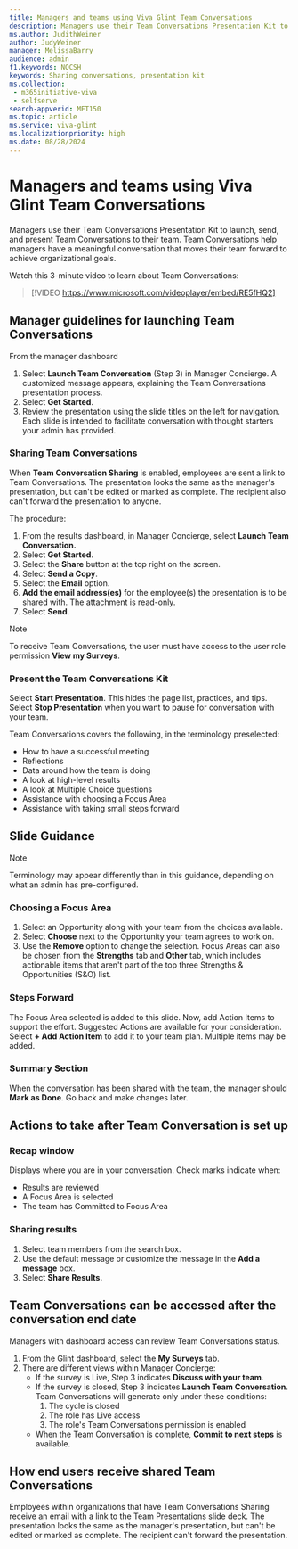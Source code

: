 ```yaml
---
title: Managers and teams using Viva Glint Team Conversations
description: Managers use their Team Conversations Presentation Kit to launch, send, and present Team Conversations to their team.
ms.author: JudithWeiner
author: JudyWeiner
manager: MelissaBarry
audience: admin
f1.keywords: NOCSH
keywords: Sharing conversations, presentation kit
ms.collection: 
 - m365initiative-viva
 - selfserve
search-appverid: MET150
ms.topic: article
ms.service: viva-glint
ms.localizationpriority: high
ms.date: 08/28/2024
---
```


# Managers and teams using Viva Glint Team Conversations

Managers use their Team Conversations Presentation Kit to launch, send, and present Team Conversations to their team. Team Conversations help managers have a meaningful conversation that moves their team forward to achieve organizational goals. 

Watch this 3-minute video to learn about Team Conversations:
> [!VIDEO https://www.microsoft.com/videoplayer/embed/RE5fHQ2]  

## Manager guidelines for launching Team Conversations

From the manager dashboard

1. Select **Launch Team Conversation** (Step 3) in Manager Concierge. A customized message appears, explaining the Team Conversations presentation process.
2. Select **Get Started**.
3. Review the presentation using the slide titles on the left for navigation. Each slide is intended to facilitate conversation with thought starters your admin has provided.

### Sharing Team Conversations

When **Team Conversation Sharing** is enabled, employees are sent a link to Team Conversations. The presentation looks the same as the manager's presentation, but can't be edited or marked as complete. The recipient also can't forward the presentation to anyone.

The procedure:

1. From the results dashboard, in Manager Concierge, select **Launch Team Conversation.**
2. Select **Get Started**.
3. Select the **Share** button at the top right on the screen.
4. Select **Send a Copy**.
5. Select the **Email** option.
6. **Add the email address(es)** for the employee(s) the presentation is to be shared with. The attachment is read-only.
7. Select **Send**.

>[!NOTE]
> To receive Team Conversations, the user must have access to the user role permission **View my Surveys**.

### Present the Team Conversations Kit

Select **Start Presentation**. This hides the page list, practices, and tips. Select **Stop Presentation** when you want to pause for conversation with your team.

Team Conversations covers the following, in the terminology preselected:

- How to have a successful meeting
- Reflections
- Data around how the team is doing
- A look at high-level results
- A look at Multiple Choice questions
- Assistance with choosing a Focus Area
- Assistance with taking small steps forward

## Slide Guidance

>[!NOTE]
> Terminology may appear differently than in this guidance, depending on what an admin has pre-configured.

### Choosing a Focus Area

1. Select an Opportunity along with your team from the choices available.
2. Select **Choose** next to the Opportunity your team agrees to work on.
3. Use the **Remove** option to change the selection. Focus Areas can also be chosen from the **Strengths** tab and **Other** tab, which includes actionable items that aren't part of the top three Strengths & Opportunities (S&O) list.

### Steps Forward

The Focus Area selected is added to this slide. Now, add Action Items to support the effort. Suggested Actions are available for your consideration. Select **+ Add Action Item** to add it to your team plan. Multiple items may be added.

### Summary Section

When the conversation has been shared with the team, the manager should **Mark as Done**. Go back and make changes later.

## Actions to take after Team Conversation is set up

### Recap window

Displays where you are in your conversation. Check marks indicate when:

- Results are reviewed
- A Focus Area is selected
- The team has Committed to Focus Area

### Sharing results

1. Select team members from the search box.
2. Use the default message or customize the message in the **Add a message** box.
3. Select **Share Results.**

## Team Conversations can be accessed after the conversation end date

Managers with dashboard access can review Team Conversations status.

1. From the Glint dashboard, select the **My Surveys** tab.
2. There are different views within Manager Concierge:
    - If the survey is Live, Step 3 indicates **Discuss with your team**.
    - If the survey is closed, Step 3 indicates **Launch Team Conversation**. Team Conversations will generate only under these conditions:
        1. The cycle is closed
        2. The role has Live access
        3. The role's Team Conversations permission is enabled
    - When the Team Conversation is complete, **Commit to next steps** is available.

## How end users receive shared Team Conversations

Employees within organizations that have Team Conversations Sharing receive an email with a link to the Team Presentations slide deck. The presentation looks the same as the manager's presentation, but can't be edited or marked as complete. The recipient can't forward the presentation.
